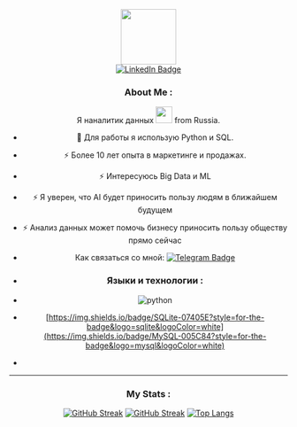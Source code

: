 <div id="header" align="center">
  <img src="https://media.giphy.com/media/v1.Y2lkPTc5MGI3NjExMXp1dTdnam40eDZmd3N3cWt4eXF4YW1oODk5aGExaTNrd2RkYzV6NCZlcD12MV9pbnRlcm5hbF9naWZfYnlfaWQmY3Q9cw/M9gbBd9nbDrOTu1Mqx/giphy.gif" width="100"/>
</div>
<div id="badges"align="center">
  <a href="https://www.facebook.com/alexander.andrianov.14/">
    <img src="https://img.shields.io/badge/facebook-blue?style=for-the-badge&logo=linkedin&logoColor=white" alt="LinkedIn Badge"/>
  </a>
  </div>
  <div id="header" align="center">
  <img src="https://komarev.com/ghpvc/?username=ecocity-coder&style=flat-square&color=blue" alt=""/>
  <div id="header" align="center">
  
### About Me :
Я наналитик данных <img src="https://media.giphy.com/media/WUlplcMpOCEmTGBtBW/giphy.gif" width="30"> from Russia.
- :telescope: Для работы я использую Python и SQL.

- :zap: Более 10 лет опыта в маркетинге и продажах.
- :zap: Интересуюсь Big Data и ML
- :zap: Я уверен, что AI будет приносить пользу людям в ближайшем будущем
- :zap: Анализ данных может помочь бизнесу приносить пользу обществу прямо сейчас

- Как связаться со мной: [![Telegram Badge](https://img.shields.io/badge/-panda_ora-blue?style=flat&logo=Telegram&logoColor=white)](your-tg-url)
- ### Языки и технологии :
- ![python](https://img.shields.io/badge/python-316192?style=for-the-badge&logo=docker&logoColor=white)
- [https://img.shields.io/badge/SQLite-07405E?style=for-the-badge&logo=sqlite&logoColor=white](https://img.shields.io/badge/MySQL-005C84?style=for-the-badge&logo=mysql&logoColor=white)
- 
---

### My Stats :
[![GitHub Streak](https://streak-stats.demolab.com?user=ecocity-coder&theme=transparent&hide_border=true&mode=weekly&fire=FF2222&dates=2C68F6&currStreakLabel=2C68F6&currStreakNum=2C68F6)](https://git.io/streak-stats)
<a href="https://git.io/streak-stats"><img src="http://github-readme-streak-stats.herokuapp.com?user=ecocity-coder" alt="GitHub Streak" /></a>
[![Top Langs](https://github-readme-stats.vercel.app/api/top-langs/?username=ecocity-coder&layout=compact&theme=vision-friendly-dark)](https://github.com/anuraghazra/github-readme-stats)
          
